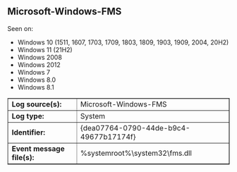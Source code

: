 ## Microsoft-Windows-FMS

Seen on:
* Windows 10 (1511, 1607, 1703, 1709, 1803, 1809, 1903, 1909, 2004, 20H2)
* Windows 11 (21H2)
* Windows 2008
* Windows 2012
* Windows 7
* Windows 8.0
* Windows 8.1

<table border="1" class="docutils">
  <tbody>
    <tr>
      <td><b>Log source(s):</b></td>
      <td>Microsoft-Windows-FMS</td>
    </tr>
    <tr>
      <td><b>Log type:</b></td>
      <td>System</td>
    </tr>
    <tr>
      <td><b>Identifier:</b></td>
      <td>{dea07764-0790-44de-b9c4-49677b17174f}</td>
    </tr>
    <tr>
      <td><b>Event message file(s):</b></td>
      <td>%systemroot%\system32\fms.dll</td>
    </tr>
  </tbody>
</table>

&nbsp;

